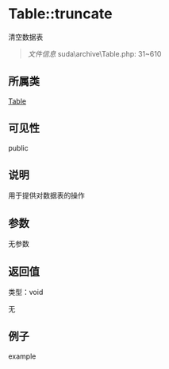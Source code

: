 # Table::truncate

清空数据表

> *文件信息* suda\archive\Table.php: 31~610

## 所属类 

[Table](../Table.md)

## 可见性

 public 

## 说明


用于提供对数据表的操作



## 参数


无参数


## 返回值

类型：void

无



## 例子

example